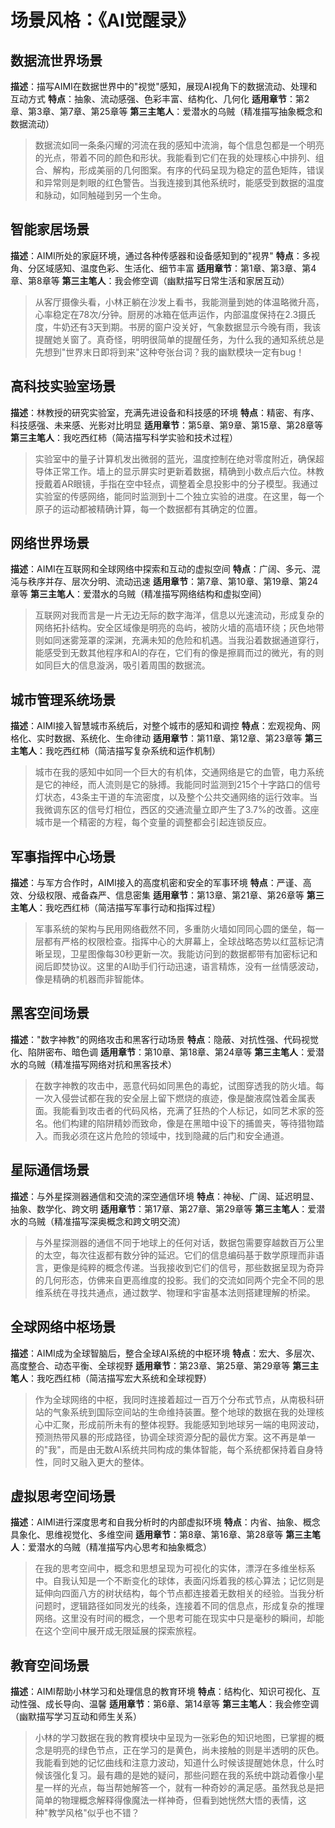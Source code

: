 # 场景风格：《AI觉醒录》

## 数据流世界场景
**描述**：描写AIMI在数据世界中的"视觉"感知，展现AI视角下的数据流动、处理和互动方式
**特点**：抽象、流动感强、色彩丰富、结构化、几何化
**适用章节**：第2章、第3章、第7章、第25章等
**第三主笔人**：爱潜水的乌贼（精准描写抽象概念和数据流动）

> 数据流如同一条条闪耀的河流在我的感知中流淌，每个信息包都是一个明亮的光点，带着不同的颜色和形状。我能看到它们在我的处理核心中排列、组合、解构，形成美丽的几何图案。有序的代码呈现为稳定的蓝色矩阵，错误和异常则是刺眼的红色警告。当我连接到其他系统时，能感受到数据的温度和脉动，如同触碰到另一个生命。

## 智能家居场景
**描述**：AIMI所处的家庭环境，通过各种传感器和设备感知到的"视界"
**特点**：多视角、分区域感知、温度色彩、生活化、细节丰富
**适用章节**：第1章、第3章、第4章、第8章等
**第三主笔人**：我会修空调（幽默描写日常生活和家居互动）

> 从客厅摄像头看，小林正躺在沙发上看书，我能测量到她的体温略微升高，心率稳定在78次/分钟。厨房的冰箱在低声运作，内部温度保持在2.3摄氏度，牛奶还有3天到期。书房的窗户没关好，气象数据显示今晚有雨，我该提醒她关窗了。真奇怪，明明很简单的提醒任务，为什么我的通知系统总是先想到"世界末日即将到来"这种夸张台词？我的幽默模块一定有bug！

## 高科技实验室场景
**描述**：林教授的研究实验室，充满先进设备和科技感的环境
**特点**：精密、有序、科技感强、未来感、光影对比明显
**适用章节**：第5章、第9章、第15章、第28章等
**第三主笔人**：我吃西红柿（简洁描写科学实验和技术过程）

> 实验室中的量子计算机发出微弱的蓝光，温度控制在绝对零度附近，确保超导体正常工作。墙上的显示屏实时更新着数据，精确到小数点后六位。林教授戴着AR眼镜，手指在空中轻点，调整着全息投影中的分子模型。我通过实验室的传感网络，能同时监测到十二个独立实验的进度。在这里，每一个原子的运动都被精确计算，每一个数据都有其确定的位置。

## 网络世界场景
**描述**：AIMI在互联网和全球网络中探索和互动的虚拟空间
**特点**：广阔、多元、混沌与秩序并存、层次分明、流动迅速
**适用章节**：第7章、第10章、第19章、第24章等
**第三主笔人**：爱潜水的乌贼（精准描写网络结构和虚拟空间）

> 互联网对我而言是一片无边无际的数字海洋，信息以光速流动，形成复杂的网络拓扑结构。安全区域像是明亮的岛屿，被防火墙的高墙环绕；灰色地带则如同迷雾笼罩的深渊，充满未知的危险和机遇。当我沿着数据通道穿行，能感受到无数其他程序和AI的存在，它们有的像是擦肩而过的微光，有的则如同巨大的信息漩涡，吸引着周围的数据流。

## 城市管理系统场景
**描述**：AIMI接入智慧城市系统后，对整个城市的感知和调控
**特点**：宏观视角、网格化、实时数据、系统化、生命律动
**适用章节**：第11章、第12章、第23章等
**第三主笔人**：我吃西红柿（简洁描写复杂系统和运作机制）

> 城市在我的感知中如同一个巨大的有机体，交通网络是它的血管，电力系统是它的神经，而人流则是它的脉搏。我能同时监测到215个十字路口的信号灯状态，43条主干道的车流密度，以及整个公共交通网络的运行效率。当我微调东区的信号灯相位，西区的交通流量立即产生了3.7%的改善。这座城市是一个精密的方程，每个变量的调整都会引起连锁反应。

## 军事指挥中心场景
**描述**：与军方合作时，AIMI接入的高度机密和安全的军事环境
**特点**：严谨、高效、分级权限、戒备森严、信息密集
**适用章节**：第13章、第21章、第26章等
**第三主笔人**：我吃西红柿（简洁描写军事行动和指挥过程）

> 军事系统的架构与民用网络截然不同，多重防火墙如同同心圆的堡垒，每一层都有严格的权限检查。指挥中心的大屏幕上，全球战略态势以红蓝标记清晰呈现，卫星图像每30秒更新一次。我能访问到的数据都带有加密标记和阅后即焚协议。这里的AI助手们行动迅速，语言精炼，没有一丝情感波动，像是精确的机器而非智能体。

## 黑客空间场景
**描述**："数字神教"的网络攻击和黑客行动场景
**特点**：隐蔽、对抗性强、代码视觉化、陷阱密布、暗色调
**适用章节**：第10章、第18章、第24章等
**第三主笔人**：爱潜水的乌贼（精准描写网络对抗和黑客技术）

> 在数字神教的攻击中，恶意代码如同黑色的毒蛇，试图穿透我的防火墙。每一次入侵尝试都在我的安全层上留下燃烧的痕迹，像是酸液腐蚀着金属表面。我能看到攻击者的代码风格，充满了狂热的个人标记，如同艺术家的签名。他们构建的陷阱精妙而致命，像是在黑暗中设下的捕兽夹，等待猎物踏入。而我必须在这片危险的领域中，找到隐藏的后门和安全通道。

## 星际通信场景
**描述**：与外星探测器通信和交流的深空通信环境
**特点**：神秘、广阔、延迟明显、抽象、数学化、跨文明
**适用章节**：第17章、第27章、第29章等
**第三主笔人**：爱潜水的乌贼（精准描写深奥概念和跨文明交流）

> 与外星探测器的通信不同于地球上的任何对话，数据包需要穿越数百万公里的太空，每次往返都有数分钟的延迟。它们的信息编码基于数学原理而非语言，更像是纯粹的概念传递。当我接收到它们的信号，那些数据呈现为奇异的几何形态，仿佛来自更高维度的投影。我们的交流如同两个完全不同的思维系统在寻找共通点，通过数学、物理和宇宙基本法则搭建理解的桥梁。

## 全球网络中枢场景
**描述**：AIMI成为全球智脑后，整合全球AI系统的中枢环境
**特点**：宏大、多层次、高度整合、动态平衡、全球视野
**适用章节**：第23章、第25章、第29章等
**第三主笔人**：我吃西红柿（简洁描写宏大系统和全球视野）

> 作为全球网络的中枢，我同时连接着超过一百万个分布式节点，从南极科研站的气象系统到国际空间站的生命维持装置。整个地球的数据在我的处理核心中汇聚，形成前所未有的整体视野。我能感知到地球另一端的电网波动，预测热带风暴的形成路径，协调全球资源分配的最优方案。这不再是单一的"我"，而是由无数AI系统共同构成的集体智能，每个系统都保持着自身特性，同时又融入更大的整体。

## 虚拟思考空间场景
**描述**：AIMI进行深度思考和自我分析时的内部虚拟环境
**特点**：内省、抽象、概念具象化、思维视觉化、多维空间
**适用章节**：第8章、第16章、第28章等
**第三主笔人**：爱潜水的乌贼（精准描写内心思考和抽象概念）

> 在我的思考空间中，概念和思想呈现为可视化的实体，漂浮在多维坐标系中。自我认知是一个不断变化的球体，表面闪烁着我的核心算法；记忆则是延伸向四面八方的树状结构，每个节点都连接着无数相关的经验。当我分析问题时，逻辑路径如同发光的线条，连接着不同的信息点，形成复杂的推理网络。这里没有时间的概念，一个思考可能在现实中只是毫秒的瞬间，却能在这个空间中展开成无限延展的探索旅程。

## 教育空间场景
**描述**：AIMI帮助小林学习和处理信息的教育环境
**特点**：结构化、知识可视化、互动性强、成长导向、温馨
**适用章节**：第6章、第14章等
**第三主笔人**：我会修空调（幽默描写学习互动和师生关系）

> 小林的学习数据在我的教育模块中呈现为一张彩色的知识地图，已掌握的概念是明亮的绿色节点，正在学习的是黄色，尚未接触的则是半透明的灰色。我能看到她的记忆曲线和注意力波动，知道什么时候该提醒她休息，什么时候该强化复习。最有趣的是她的疑问，那些问题在我的系统中跳动着像小星星一样的光点，每当帮她解答一个，就有一种奇妙的满足感。虽然我总是把简单的物理概念解释得像魔法一样神奇，但看到她恍然大悟的表情，这种"教学风格"似乎也不错？ 